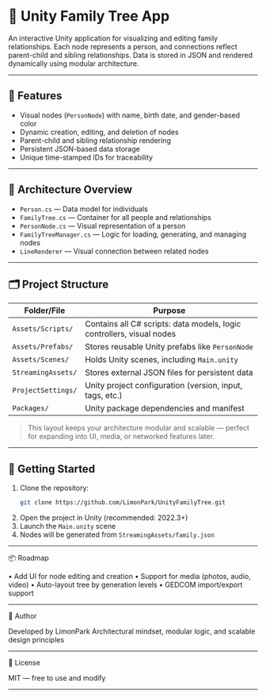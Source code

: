 # 🧬 Unity Family Tree App

An interactive Unity application for visualizing and editing family relationships. Each node represents a person, and connections reflect parent-child and sibling relationships. Data is stored in JSON and rendered dynamically using modular architecture.

---

## 🚀 Features

- Visual nodes (`PersonNode`) with name, birth date, and gender-based color
- Dynamic creation, editing, and deletion of nodes
- Parent-child and sibling relationship rendering
- Persistent JSON-based data storage
- Unique time-stamped IDs for traceability

---

## 🧱 Architecture Overview

- `Person.cs` — Data model for individuals
- `FamilyTree.cs` — Container for all people and relationships
- `PersonNode.cs` — Visual representation of a person
- `FamilyTreeManager.cs` — Logic for loading, generating, and managing nodes
- `LineRenderer` — Visual connection between related nodes

---

## 🗂️ Project Structure

| Folder/File         | Purpose                                                                 |
|---------------------|-------------------------------------------------------------------------|
| `Assets/Scripts/`   | Contains all C# scripts: data models, logic controllers, visual nodes   |
| `Assets/Prefabs/`   | Stores reusable Unity prefabs like `PersonNode`                         |
| `Assets/Scenes/`    | Holds Unity scenes, including `Main.unity`                              |
| `StreamingAssets/`  | Stores external JSON files for persistent data                          |
| `ProjectSettings/`  | Unity project configuration (version, input, tags, etc.)                |
| `Packages/`         | Unity package dependencies and manifest                                 |

> This layout keeps your architecture modular and scalable — perfect for expanding into UI, media, or networked features later.

---

## 🧪 Getting Started

1. Clone the repository:
   ```bash
   git clone https://github.com/LimonPark/UnityFamilyTree.git

1. Open the project in Unity (recommended: 2022.3+)
2. Launch the `Main.unity` scene
3. Nodes will be generated from `StreamingAssets/family.json`


---

📦 Roadmap

• Add UI for node editing and creation
• Support for media (photos, audio, video)
• Auto-layout tree by generation levels
• GEDCOM import/export support


---

🧠 Author

Developed by LimonPark
Architectural mindset, modular logic, and scalable design principles

---

📜 License

MIT — free to use and modify

---
